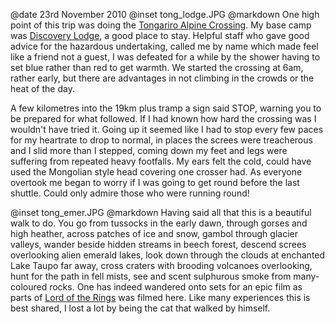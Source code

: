 @date		23rd November 2010
@inset		tong_lodge.JPG
@markdown
One high point of this trip was doing the
[Tongariro Alpine Crossing](https://www.tongarirocrossing.org.nz/).
My base camp was
[Discovery Lodge](https://www.discoverynz.com/),
a good place to stay. Helpful staff who gave good advice for the hazardous undertaking, called me by name which made feel like a friend not a guest, I was defeated for a while by the shower having to set blue rather than red to get warmth. We started the crossing at 6am, rather early, but there are advantages in not climbing in the crowds or the heat of the day.

A few kilometres into the 19km plus tramp a sign said STOP, warning you to be prepared for what followed. If I had known how hard the crossing was I wouldn't have tried it. Going up it seemed like I had to stop every few paces for my heartrate to drop to normal, in places the screes were treacherous and I slid more than I stepped, coming down my feet and legs were suffering from repeated heavy footfalls. My ears felt the cold, could have used the Mongolian style head covering one crosser had. As everyone overtook me began to worry if I was going to get round before the last shuttle. Could only admire those who were running round!

@inset		tong_emer.JPG
@markdown
Having said all that this is a beautiful walk to do. You go from tussocks in the early dawn, through gorses and high heather, across patches of ice and snow, gambol through glacier valleys, wander beside hidden streams in beech forest, descend screes overlooking alien emerald lakes, look down through the clouds at enchanted Lake Taupo far away, cross craters with brooding volcanoes overlooking, hunt for the path in fell mists, see and scent sulphurous smoke from many-coloured rocks. One has indeed wandered onto sets for an epic film as parts of
[Lord of the Rings](https://www.imdb.com/title/tt0167260/) was filmed here. Like many experiences this is best shared, I lost a lot by being the cat that walked by himself.
